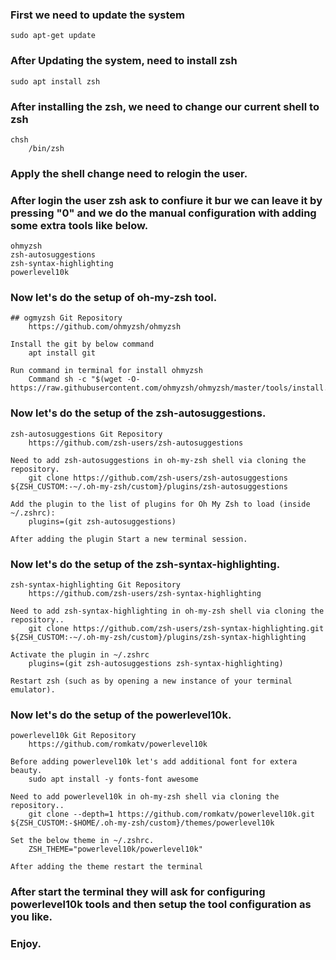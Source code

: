 ### First we need to update the system 
    sudo apt-get update

### After Updating the system, need to install zsh 
    sudo apt install zsh

### After installing the zsh, we need to change our current shell to zsh 
    chsh
        /bin/zsh

### Apply the shell change need to relogin the user.

### After login the user zsh ask to confiure it bur we can leave it by pressing "0" and we do the manual configuration with adding some extra tools like below.
    ohmyzsh
    zsh-autosuggestions
    zsh-syntax-highlighting
    powerlevel10k

### Now let's do the setup of oh-my-zsh tool.
    ## ogmyzsh Git Repository 
        https://github.com/ohmyzsh/ohmyzsh

    Install the git by below command
        apt install git

    Run command in terminal for install ohmyzsh
        Command sh -c "$(wget -O- https://raw.githubusercontent.com/ohmyzsh/ohmyzsh/master/tools/install.sh)"

### Now let's do the setup of the zsh-autosuggestions.
    zsh-autosuggestions Git Repository
        https://github.com/zsh-users/zsh-autosuggestions

    Need to add zsh-autosuggestions in oh-my-zsh shell via cloning the repository.
        git clone https://github.com/zsh-users/zsh-autosuggestions ${ZSH_CUSTOM:-~/.oh-my-zsh/custom}/plugins/zsh-autosuggestions
    
    Add the plugin to the list of plugins for Oh My Zsh to load (inside ~/.zshrc):
        plugins=(git zsh-autosuggestions)

    After adding the plugin Start a new terminal session.

### Now let's do the setup of the zsh-syntax-highlighting.
    zsh-syntax-highlighting Git Repository
        https://github.com/zsh-users/zsh-syntax-highlighting

    Need to add zsh-syntax-highlighting in oh-my-zsh shell via cloning the repository..
        git clone https://github.com/zsh-users/zsh-syntax-highlighting.git ${ZSH_CUSTOM:-~/.oh-my-zsh/custom}/plugins/zsh-syntax-highlighting
    
    Activate the plugin in ~/.zshrc
        plugins=(git zsh-autosuggestions zsh-syntax-highlighting)

    Restart zsh (such as by opening a new instance of your terminal emulator).

### Now let's do the setup of the powerlevel10k.
    powerlevel10k Git Repository
        https://github.com/romkatv/powerlevel10k

    Before adding powerlevel10k let's add additional font for extera beauty.
        sudo apt install -y fonts-font awesome

    Need to add powerlevel10k in oh-my-zsh shell via cloning the repository..
        git clone --depth=1 https://github.com/romkatv/powerlevel10k.git ${ZSH_CUSTOM:-$HOME/.oh-my-zsh/custom}/themes/powerlevel10k

    Set the below theme in ~/.zshrc.
        ZSH_THEME="powerlevel10k/powerlevel10k"

    After adding the theme restart the terminal

### After start the terminal they will ask for configuring powerlevel10k tools and then setup the tool configuration as you like.

### Enjoy. 